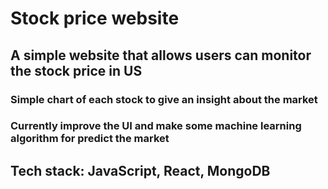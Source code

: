 # Stock price website

## A simple website that allows users can monitor the stock price in US

### Simple chart of each stock to give an insight about the market
### Currently improve the UI and make some machine learning algorithm for predict the market

## Tech stack: JavaScript, React, MongoDB